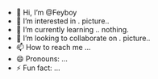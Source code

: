 - 👋 Hi, I’m @Feyboy
- 👀 I’m interested in . picture..
- 🌱 I’m currently learning .. nothing.
- 💞️ I’m looking to collaborate on . picture..
- 📫 How to reach me ...
- 😄 Pronouns: ...
- ⚡ Fun fact: ...

<!---
Feyboy/Feyboy is a ✨ special ✨ repository because its `README.md` (this file) appears on your GitHub profile.
You can click the Preview link to take a look at your changes.
--->
